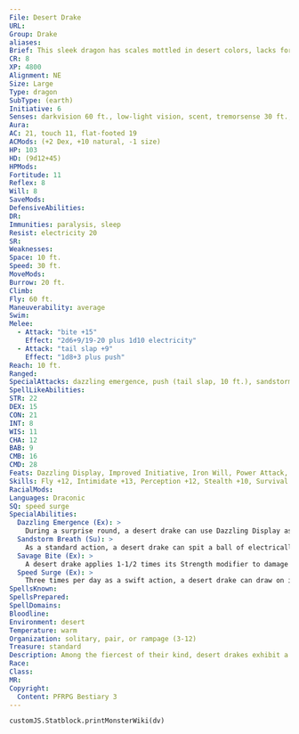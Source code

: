 ```yaml
---
File: Desert Drake
URL: 
Group: Drake
aliases: 
Brief: This sleek dragon has scales mottled in desert colors, lacks forelimbs, and sports massive wings on its lissome back.
CR: 8
XP: 4800
Alignment: NE
Size: Large
Type: dragon
SubType: (earth)
Initiative: 6
Senses: darkvision 60 ft., low-light vision, scent, tremorsense 30 ft.; Perception +12
Aura: 
AC: 21, touch 11, flat-footed 19
ACMods: (+2 Dex, +10 natural, -1 size)
HP: 103
HD: (9d12+45)
HPMods: 
Fortitude: 11
Reflex: 8
Will: 8
SaveMods: 
DefensiveAbilities: 
DR: 
Immunities: paralysis, sleep
Resist: electricity 20
SR: 
Weaknesses: 
Space: 10 ft.
Speed: 30 ft.
MoveMods: 
Burrow: 20 ft.
Climb: 
Fly: 60 ft.
Maneuverability: average
Swim: 
Melee: 
  - Attack: "bite +15"
    Effect: "2d6+9/19-20 plus 1d10 electricity"
  - Attack: "tail slap +9"
    Effect: "1d8+3 plus push"
Reach: 10 ft.
Ranged: 
SpecialAttacks: dazzling emergence, push (tail slap, 10 ft.), sandstorm breath, savage bite
SpellLikeAbilities: 
STR: 22
DEX: 15
CON: 21
INT: 8
WIS: 11
CHA: 12
BAB: 9
CMB: 16
CMD: 28
Feats: Dazzling Display, Improved Initiative, Iron Will, Power Attack, Weapon Focus (bite)
Skills: Fly +12, Intimidate +13, Perception +12, Stealth +10, Survival +12
RacialMods: 
Languages: Draconic
SQ: speed surge
SpecialAbilities:
  Dazzling Emergence (Ex): >
    During a surprise round, a desert drake can use Dazzling Display as a standard action.
  Sandstorm Breath (Su): >
    As a standard action, a desert drake can spit a ball of electrically charged sand that bursts into a cloud. This attack has a range of 60 feet and deals 3d6 points of slashing damage plus 4d8 points of electricity damage in a 15-foot-radius spread (Reflex DC 19 half ). The cloud  remains for 1d4 rounds, dealing no damage but otherwise acting as obscuring mist. Once a desert drake uses its breath, it cannot do so again for 1d6 rounds. The save DC is Constitution-based.
  Savage Bite (Ex): >
    A desert drake applies 1-1/2 times its Strength modifier to damage dealt with its bite attack, and it threatens a critical hit on a 19-20.
  Speed Surge (Ex): >
    Three times per day as a swift action, a desert drake can draw on its draconic heritage for a boost of strength and speed that allows it to take an additional move action that round.
SpellsKnown: 
SpellsPrepared: 
SpellDomains: 
Bloodline: 
Environment: desert
Temperature: warm
Organization: solitary, pair, or rampage (3-12)
Treasure: standard
Description: Among the fiercest of their kind, desert drakes exhibit a lust for destruction as merciless as any desert storm. These fierce, ambush predators hunt by finding high perches among rocky outcroppings and surveying their surroundings. When likely prey wanders into sight, a desert drake dives into the sand and burrows toward its quarry or flies low with cover from dunes or other outcroppings. Drawing near the likely path of its victims, it bursts from the sand or dives from above to catch foes off guard, preferring to attack targets that exhibit the most fear first. Before enemies can recover from the initial onslaught, a desert drake exhales a cloud of electrified dust, using its superior senses to press the attack. Mated pairs of desert drakes hunt larger prey and groups of victims, and rampages of the beasts might gather near overland trade routes to devour whole caravans.  A typical desert drake measures 15 feet long from nose to tail tip, has a supple, wormlike build, and weighs about 2,500 pounds.
Race: 
Class: 
MR: 
Copyright:
  Content: PFRPG Bestiary 3
---
```

```dataviewjs
customJS.Statblock.printMonsterWiki(dv)
```
